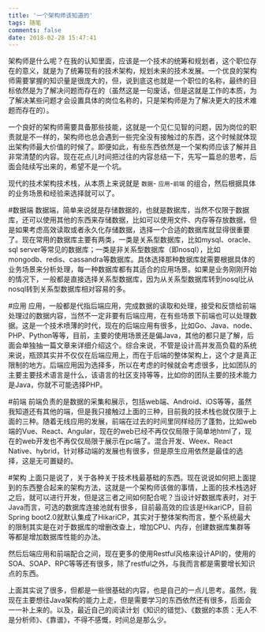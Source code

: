```yaml
---
title: '一个架构师该知道的'
tags: 随笔
comments: false
date: 2018-02-28 15:47:41
---
```

架构师是什么呢？在我的认知里面，应该是一个技术的统筹和规划者，这个职位存在的意义，就是为了统筹现有的技术架构，规划未来的技术发展。一个优良的架构师需要掌握的知识量是很庞大的，但，说到底这也就是一个职位的名称，最终的目标依然是为了解决问题而存在的（虽然这是一句废话，但是这就是工作的本质，为了解决某些问题才会设置具体的岗位名称的，只是架构师是为了解决更大的技术难题而存在的）。
<!--more-->
一个良好的架构师需要具备那些技能，这就是一个见仁见智的问题，因为岗位的职责就是不一样的，架构师也总会遇到一些完全没有接触过的东西，这个时候就体现出架构师最大价值的时候了。即便如此，有些东西依然是一个架构师应该了解并且非常清楚的内容。现在花点儿时间把过往的内容总结一下，先写一篇总的思考，后面会陆续写出来的，希望不是一个坑。

现代的技术架构技术栈，从本质上来说就是  `数据`- `应用`-`前端` 的组合，然后根据具体的业务场景和经验来选择就可以了。

#数据端
数据端，简单来说就是存储数据的，也就是数据库，当然不仅限于数据库，还可以使用其他的东西来存储数据，比如可以使用文件、内存等存放数据，但是如果考虑高效读取或者永久化存储数据，选择一个合适的数据库就显得很重要了。现在常用的数据库主要有两类，一类是关系型数据库，比如mysql、oracle、sql server等常见的数据库；一类是非关系型数据库（即nosql），比如mongodb、redis、cassandra等数据库。具体选择那种数据库就需要根据具体的业务场景来分析处理，每一种数据库都有其适合的应用场景。如果是业务刚刚开始的情况下，一般都是直接选择关系型数据库，因为从关系型数据库转到nosql比从nosql转到关系型数据库相对容易的多。

#应用
应用，一般都是代指后端应用，完成数据的读取和处理，接受和反馈给前端处理过的数据内容，当然不一定非要有后端应用，在有些场景下前端也可以处理数据。这是一个技术喷薄的时代，现在的后端应用有很多，比如Go、Java、node、PHP、Python等等，目前，主要的使用场景还是偏Java，其他的都只是了解，后面会单独抽一篇文章来详细介绍这个。综合来说，不管是设计高并发高负载的系统来说，瓶颈其实并不仅仅在后端应用上，而在于后端的整体架构上，这个才是真正限制的地方。后端应用因为选择多，所以在考虑的时候就会考虑很多，比如团队的主要主要技术语言是什么，该语言的社区支持等等，比如你的团队主要的技术能力是Java，你就不可能选择PHP。

#前端
前端负责的是数据的采集和展示，包括web端、Android、iOS等等，虽然我知道还有其他的端，但是我只接触过上面的三种，目前我的技术栈也就仅限于上面的三种。随着无线应用的发展，前端在过去的时间里同样经历了蓬勃，比如web端的Vue、React、Angular，现在的web已经不再仅仅局限于简单地html了，现在的web开发也不再仅仅局限于展示在pc端了。混合开发、Weex、React Native、hybrid，针对移动端的发展也有很多，但是原生应用依然是最佳的选择，这是无可置疑的。

#架构
上面只是说了，关于各种关于技术栈最基础的东西。现在说说如何把上面提到的东西整合起来的架构方法，这就是一个架构师该做的事情，上面的技术栈选好之后，就可以进行开发，但是这三者之间如何配合呢？当设计好数据库表时，对于Java而言，可选的数据库连接池就有很多，目前最高效的应该是HikariCP，目前Spring boot2.0就默认集成了HikariCP，其实对于整体架构而言，整个系统最大的限制其实是在对于数据库的增删改查上，增加CPU、内存，创建数据库集群等等都是增加数据库性能的办法。

然后后端应用和前端配合之间，现在更多的使用Restful风格来设计API的，使用的SOA、SOAP、RPC等等还有很多，除了restful之外，与我而言都是需要增长知识点的东西。

上面其实说了很多，但都是一些很基础的内容，也是自己的一点儿思考。虽然，我现在主要想往Java架构的能力上走，但是需要学习的东西依然还有很多，后面会一一补上来的。以及，最近自己的阅读计划《知识的错觉》、《数据的本质：无人不是分析师》、《靠谱》，不得不感慨，时间总是那么少。
